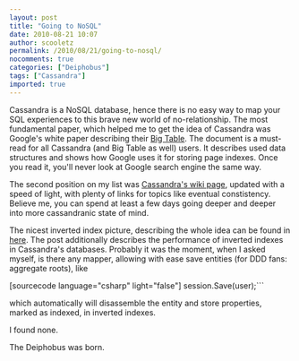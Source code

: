 ```yaml
---
layout: post
title: "Going to NoSQL"
date: 2010-08-21 10:07
author: scooletz
permalink: /2010/08/21/going-to-nosql/
nocomments: true
categories: ["Deiphobus"]
tags: ["Cassandra"]
imported: true
---
```


Cassandra is a NoSQL database, hence there is no easy way to map your SQL experiences to this brave new world of no-relationship. The most fundamental paper, which helped me to get the idea of Cassandra was Google's white paper describing their [Big Table](labs.google.com/papers/bigtable-osdi06.pdf  "Big Table"). The document is a must-read for all Cassandra (and Big Table as well) users. It describes used data structures and shows how Google uses it for storing page indexes. Once you read it, you'll never look at Google search engine the same way.

The second position on my list was [Cassandra's wiki page](http://wiki.apache.org/cassandra/ "Cassandra's wiki page"), updated with a speed of light, with plenty of links for topics like eventual constistency. Believe me, you can spend at least a few days going deeper and deeper into more cassandranic state of mind.

The nicest inverted index picture, describing the whole idea can be found in [here](http://www.royans.net/arch/cassandra-inverted-index/ "here"). The post additionally describes the performance of inverted indexes in Cassandra's databases. Probably it was the moment, when I asked myself, is there any mapper, allowing with ease save entities (for DDD fans: aggregate roots), like

[sourcecode language="csharp" light="false"] session.Save(user);```

which automatically will disassemble the entity and store properties, marked as indexed, in inverted indexes.

I found none.

The Deiphobus was born.
